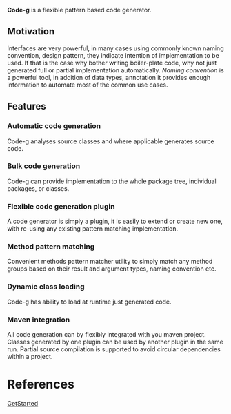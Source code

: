 **Code-g** is a flexible  pattern based code generator.

## Motivation ##

Interfaces are very powerful, in many cases using commonly known naming convention, design pattern, they indicate intention of implementation to be used. If that is the case why bother writing boiler-plate code, why not just generated full or partial implementation automatically. _Naming convention_ is a powerful tool, in addition of data types, annotation it provides enough information to automate most of the common use cases.

## Features ##

### Automatic code generation ###
Code-g analyses source classes and where applicable generates source code.


### Bulk code generation ###
Code-g can provide  implementation to the whole package tree, individual packages, or classes.

### Flexible code generation plugin ###
A code generator is simply a plugin, it is easily to extend or create new one, with re-using any existing pattern matching implementation.

### Method pattern matching ###
Convenient methods pattern matcher utility to simply match any method groups
based on their result and argument types, naming convention etc.

### Dynamic class loading ###
Code-g has ability to load at runtime just generated code.

### Maven integration ###
All code generation can by flexibly integrated with you maven project.
Classes generated by one plugin can be used by another plugin in the same run.
Partial source compilation is supported to avoid circular dependencies within a project.



# References #

[GetStarted](http://code.google.com/p/code-g/wiki/GetStarted)